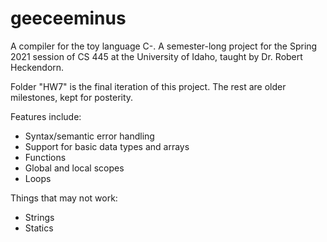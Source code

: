 # geeceeminus
A compiler for the toy language C-. A semester-long project for the Spring 2021 session of CS 445 at the University of Idaho, taught by Dr. Robert Heckendorn. 

Folder "HW7" is the final iteration of this project. The rest are older milestones, kept for posterity. 

Features include: 
- Syntax/semantic error handling
- Support for basic data types and arrays
- Functions
- Global and local scopes
- Loops

Things that may not work: 
- Strings
- Statics
